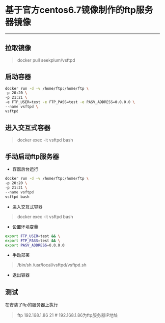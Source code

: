 # 基于官方centos6.7镜像制作的ftp服务器镜像

----------------------------

## 拉取镜像

> docker pull seekplum/vsftpd

## 启动容器

```bash
docker run -d -v /home/ftp:/home/ftp \
-p 20:20 \
-p 21:21 \
-e FTP_USER=test -e FTP_PASS=test -e PASV_ADDRESS=0.0.0.0 \
--name vsftpd \
vsftpd
```

## 进入交互式容器

> docker exec -it vsftpd bash

## 手动启动ftp服务器

* 容器后台运行

```bash
docker run -d -v /home/ftp:/home/ftp \
-p 20:20 \
-p 21:21 \
--name vsftpd
vsftpd bash
```

* 进入交互式容器

> docker exec -it vsftpd bash

* 设置环境变量

```bash
export FTP_USER=test && \
export FTP_PASS=test && \
export PASV_ADDRESS=0.0.0.0
```

* 手动部署
> /bin/sh /usr/local/vsftpd/vsftpd.sh

* 退出容器

## 测试
在安装了ftp的服务器上执行

> ftp 192.168.1.86 21  # 192.168.1.86为ftp服务器IP地址
